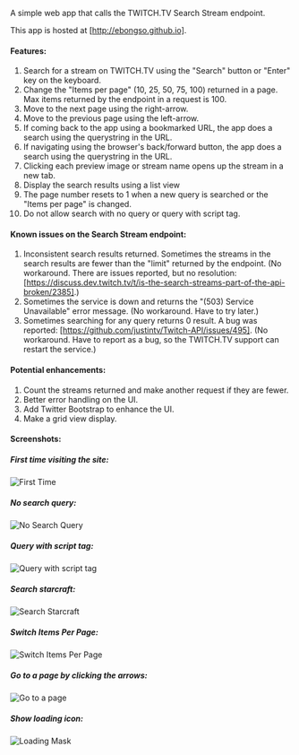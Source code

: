 A simple web app that calls the TWITCH.TV Search Stream endpoint.

This app is hosted at [http://ebongso.github.io].

#### Features:

1. Search for a stream on TWITCH.TV using the "Search" button or "Enter" key on the keyboard.
2. Change the "Items per page" (10, 25, 50, 75, 100) returned in a page. Max items returned by the endpoint in a request is 100.
3. Move to the next page using the right-arrow.
4. Move to the previous page using the left-arrow.
5. If coming back to the app using a bookmarked URL, the app does a search using the querystring in the URL.
6. If navigating using the browser's back/forward button, the app does a search using the querystring in the URL.
7. Clicking each preview image or stream name opens up the stream in a new tab.
8. Display the search results using a list view
9. The page number resets to 1 when a new query is searched or the "Items per page" is changed.
10. Do not allow search with no query or query with script tag.

#### Known issues on the Search Stream endpoint:

1. Inconsistent search results returned. Sometimes the streams in the search results are fewer than the "limit" returned by the endpoint. (No workaround. There are issues reported, but no resolution: [https://discuss.dev.twitch.tv/t/is-the-search-streams-part-of-the-api-broken/2385].)
2. Sometimes the service is down and returns the "(503) Service Unavailable" error message. (No workaround. Have to try later.)
3. Sometimes searching for any query returns 0 result. A bug was reported: [https://github.com/justintv/Twitch-API/issues/495]. (No workaround. Have to report as a bug, so the TWITCH.TV support can restart the service.)

#### Potential enhancements:

1. Count the streams returned and make another request if they are fewer.
2. Better error handling on the UI.
3. Add Twitter Bootstrap to enhance the UI. 
4. Make a grid view display.

#### Screenshots:

##### First time visiting the site:
![First Time](http://ebongso.github.io/images/app-screenshots/FirstTime.png)

##### No search query:
![No Search Query](http://ebongso.github.io/images/app-screenshots/NoSearchQuery.png)

##### Query with script tag:
![Query with script tag](http://ebongso.github.io/images/app-screenshots/ScriptTag.png)

##### Search starcraft:
![Search Starcraft](http://ebongso.github.io/images/app-screenshots/SearchStarcraft.png)

##### Switch Items Per Page:
![Switch Items Per Page](http://ebongso.github.io/images/app-screenshots/SwitchItemsPerPage.png)

##### Go to a page by clicking the arrows:
![Go to a page](http://ebongso.github.io/images/app-screenshots/NextPage.png)

##### Show loading icon:
![Loading Mask](http://ebongso.github.io/images/app-screenshots/LoadingMask.png)

[http://ebongso.github.io]:http://ebongso.github.io
[https://github.com/justintv/Twitch-API/issues/495]:https://github.com/justintv/Twitch-API/issues/495
[https://discuss.dev.twitch.tv/t/is-the-search-streams-part-of-the-api-broken/2385]:https://discuss.dev.twitch.tv/t/is-the-search-streams-part-of-the-api-broken/2385